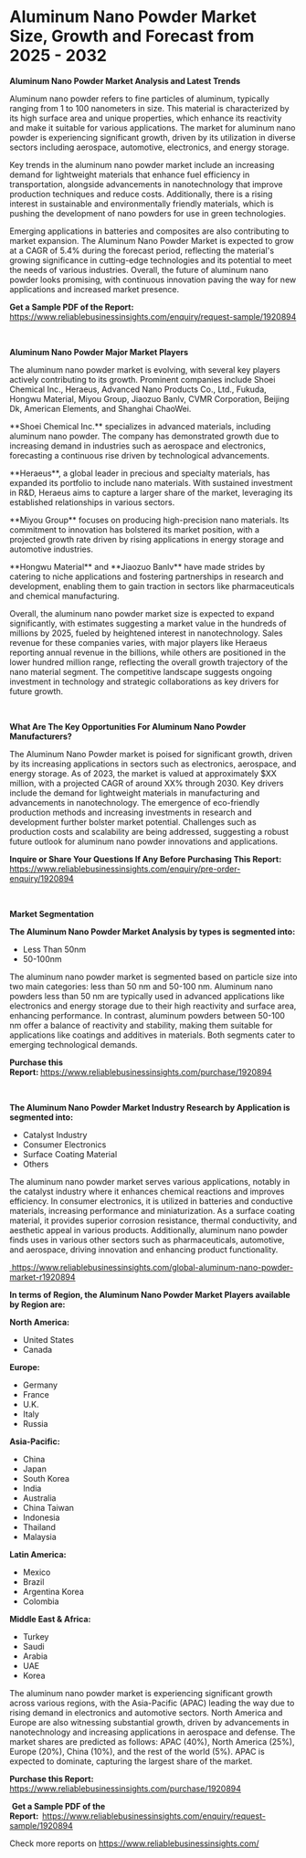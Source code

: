 <p><h1>Aluminum Nano Powder Market Size, Growth and Forecast from 2025 - 2032</h1></p><p><strong>Aluminum Nano Powder Market Analysis and Latest Trends</strong></p>
<p><p>Aluminum nano powder refers to fine particles of aluminum, typically ranging from 1 to 100 nanometers in size. This material is characterized by its high surface area and unique properties, which enhance its reactivity and make it suitable for various applications. The market for aluminum nano powder is experiencing significant growth, driven by its utilization in diverse sectors including aerospace, automotive, electronics, and energy storage.</p><p>Key trends in the aluminum nano powder market include an increasing demand for lightweight materials that enhance fuel efficiency in transportation, alongside advancements in nanotechnology that improve production techniques and reduce costs. Additionally, there is a rising interest in sustainable and environmentally friendly materials, which is pushing the development of nano powders for use in green technologies.</p><p>Emerging applications in batteries and composites are also contributing to market expansion. The Aluminum Nano Powder Market is expected to grow at a CAGR of 5.4% during the forecast period, reflecting the material's growing significance in cutting-edge technologies and its potential to meet the needs of various industries. Overall, the future of aluminum nano powder looks promising, with continuous innovation paving the way for new applications and increased market presence.</p></p>
<p><strong>Get a Sample PDF of the Report:&nbsp;</strong> <a href="https://www.reliablebusinessinsights.com/enquiry/request-sample/1920894?utm_campaign=1121&utm_medium=2&utm_source=Github&utm_content=ia&utm_term=03042025&utm_id=aluminum-nano-powder">https://www.reliablebusinessinsights.com/enquiry/request-sample/1920894</a></p>
<p>&nbsp;</p>
<p><strong>Aluminum Nano Powder Major Market Players</strong></p>
<p><p>The aluminum nano powder market is evolving, with several key players actively contributing to its growth. Prominent companies include Shoei Chemical Inc., Heraeus, Advanced Nano Products Co., Ltd., Fukuda, Hongwu Material, Miyou Group, Jiaozuo Banlv, CVMR Corporation, Beijing Dk, American Elements, and Shanghai ChaoWei.</p><p>**Shoei Chemical Inc.** specializes in advanced materials, including aluminum nano powder. The company has demonstrated growth due to increasing demand in industries such as aerospace and electronics, forecasting a continuous rise driven by technological advancements.</p><p>**Heraeus**, a global leader in precious and specialty materials, has expanded its portfolio to include nano materials. With sustained investment in R&D, Heraeus aims to capture a larger share of the market, leveraging its established relationships in various sectors.</p><p>**Miyou Group** focuses on producing high-precision nano materials. Its commitment to innovation has bolstered its market position, with a projected growth rate driven by rising applications in energy storage and automotive industries.</p><p>**Hongwu Material** and **Jiaozuo Banlv** have made strides by catering to niche applications and fostering partnerships in research and development, enabling them to gain traction in sectors like pharmaceuticals and chemical manufacturing.</p><p>Overall, the aluminum nano powder market size is expected to expand significantly, with estimates suggesting a market value in the hundreds of millions by 2025, fueled by heightened interest in nanotechnology. Sales revenue for these companies varies, with major players like Heraeus reporting annual revenue in the billions, while others are positioned in the lower hundred million range, reflecting the overall growth trajectory of the nano material segment. The competitive landscape suggests ongoing investment in technology and strategic collaborations as key drivers for future growth.</p></p>
<p>&nbsp;</p>
<p><strong>What Are The Key Opportunities For Aluminum Nano Powder Manufacturers?</strong></p>
<p><p>The Aluminum Nano Powder market is poised for significant growth, driven by its increasing applications in sectors such as electronics, aerospace, and energy storage. As of 2023, the market is valued at approximately $XX million, with a projected CAGR of around XX% through 2030. Key drivers include the demand for lightweight materials in manufacturing and advancements in nanotechnology. The emergence of eco-friendly production methods and increasing investments in research and development further bolster market potential. Challenges such as production costs and scalability are being addressed, suggesting a robust future outlook for aluminum nano powder innovations and applications.</p></p>
<p><strong>Inquire or Share Your Questions If Any Before Purchasing This Report:</strong> <a href="https://www.reliablebusinessinsights.com/enquiry/pre-order-enquiry/1920894?utm_campaign=1121&utm_medium=2&utm_source=Github&utm_content=ia&utm_term=03042025&utm_id=aluminum-nano-powder">https://www.reliablebusinessinsights.com/enquiry/pre-order-enquiry/1920894</a></p>
<p>&nbsp;</p>
<p><strong>Market Segmentation</strong></p>
<p><strong>The Aluminum Nano Powder Market Analysis by types is segmented into:</strong></p>
<p><ul><li>Less Than 50nm</li><li>50-100nm</li></ul></p>
<p><p>The aluminum nano powder market is segmented based on particle size into two main categories: less than 50 nm and 50-100 nm. Aluminum nano powders less than 50 nm are typically used in advanced applications like electronics and energy storage due to their high reactivity and surface area, enhancing performance. In contrast, aluminum powders between 50-100 nm offer a balance of reactivity and stability, making them suitable for applications like coatings and additives in materials. Both segments cater to emerging technological demands.</p></p>
<p><strong>Purchase this Report:&nbsp;</strong><a href="https://www.reliablebusinessinsights.com/purchase/1920894?utm_campaign=1121&utm_medium=2&utm_source=Github&utm_content=ia&utm_term=03042025&utm_id=aluminum-nano-powder">https://www.reliablebusinessinsights.com/purchase/1920894</a></p>
<p>&nbsp;</p>
<p><strong>The Aluminum Nano Powder Market Industry Research by Application is segmented into:</strong></p>
<p><ul><li>Catalyst Industry</li><li>Consumer Electronics</li><li>Surface Coating Material</li><li>Others</li></ul></p>
<p><p>The aluminum nano powder market serves various applications, notably in the catalyst industry where it enhances chemical reactions and improves efficiency. In consumer electronics, it is utilized in batteries and conductive materials, increasing performance and miniaturization. As a surface coating material, it provides superior corrosion resistance, thermal conductivity, and aesthetic appeal in various products. Additionally, aluminum nano powder finds uses in various other sectors such as pharmaceuticals, automotive, and aerospace, driving innovation and enhancing product functionality.</p></p>
<p><a href="https://www.reliablebusinessinsights.com/global-aluminum-nano-powder-market-r1920894?utm_campaign=1121&utm_medium=2&utm_source=Github&utm_content=ia&utm_term=03042025&utm_id=aluminum-nano-powder">&nbsp;https://www.reliablebusinessinsights.com/global-aluminum-nano-powder-market-r1920894</a></p>
<p><strong>In terms of Region, the Aluminum Nano Powder Market Players available by Region are:</strong></p>
<p>
    <p> <strong> North America: </strong>
        <ul>
            <li>United States</li>
            <li>Canada</li>
        </ul>
        </p> 
    <p> <strong> Europe: </strong>
        <ul>
            <li>Germany</li>
            <li>France</li>
            <li>U.K.</li>
            <li>Italy</li>
            <li>Russia</li>
        </ul>
        </p> 
    <p> <strong> Asia-Pacific: </strong>
        <ul>
            <li>China</li>
            <li>Japan</li>
            <li>South Korea</li>
            <li>India</li>
            <li>Australia</li>
            <li>China Taiwan</li>
            <li>Indonesia</li>
            <li>Thailand</li>
            <li>Malaysia</li>
        </ul>
        </p> 
    <p> <strong> Latin America: </strong>
        <ul>
            <li>Mexico</li>
            <li>Brazil</li>
            <li>Argentina Korea</li>
            <li>Colombia</li>
        </ul>
        </p> 
    <p> <strong> Middle East & Africa: </strong>
        <ul>
            <li>Turkey</li>
            <li>Saudi</li>
            <li>Arabia</li>
            <li>UAE</li>
            <li>Korea</li>
        </ul>
    </p>
    </p>
<p><p>The aluminum nano powder market is experiencing significant growth across various regions, with the Asia-Pacific (APAC) leading the way due to rising demand in electronics and automotive sectors. North America and Europe are also witnessing substantial growth, driven by advancements in nanotechnology and increasing applications in aerospace and defense. The market shares are predicted as follows: APAC (40%), North America (25%), Europe (20%), China (10%), and the rest of the world (5%). APAC is expected to dominate, capturing the largest share of the market.</p></p>
<p><strong>Purchase this Report: </strong><a href="https://www.reliablebusinessinsights.com/purchase/1920894?utm_campaign=1121&utm_medium=2&utm_source=Github&utm_content=ia&utm_term=03042025&utm_id=aluminum-nano-powder">https://www.reliablebusinessinsights.com/purchase/1920894</a></p>
<p>&nbsp;<strong>Get a Sample PDF of the Report:&nbsp;&nbsp;</strong><a href="https://www.reliablebusinessinsights.com/enquiry/request-sample/1920894?utm_campaign=1121&utm_medium=2&utm_source=Github&utm_content=ia&utm_term=03042025&utm_id=aluminum-nano-powder">https://www.reliablebusinessinsights.com/enquiry/request-sample/1920894</a></p>
<p><strong></strong></p>
<p>Check more reports on <a href="https://www.reliablebusinessinsights.com/?utm_campaign=1121&utm_medium=2&utm_source=Github&utm_content=ia&utm_term=03042025&utm_id=aluminum-nano-powder">https://www.reliablebusinessinsights.com/</a></p>